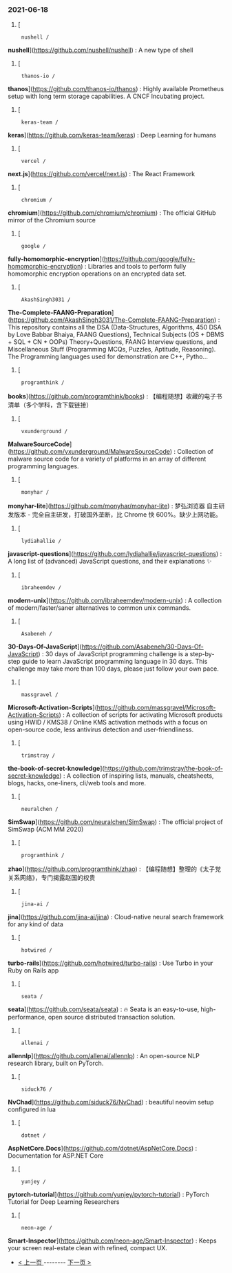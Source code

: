 ### 2021-06-18 
1. [
    

        nushell /
**nushell**](https://github.com/nushell/nushell) : A new type of shell
1. [
    

        thanos-io /
**thanos**](https://github.com/thanos-io/thanos) : Highly available Prometheus setup with long term storage capabilities. A CNCF Incubating project.
1. [
    

        keras-team /
**keras**](https://github.com/keras-team/keras) : Deep Learning for humans
1. [
    

        vercel /
**next.js**](https://github.com/vercel/next.js) : The React Framework
1. [
    

        chromium /
**chromium**](https://github.com/chromium/chromium) : The official GitHub mirror of the Chromium source
1. [
    

        google /
**fully-homomorphic-encryption**](https://github.com/google/fully-homomorphic-encryption) : Libraries and tools to perform fully homomorphic encryption operations on an encrypted data set.
1. [
    

        AkashSingh3031 /
**The-Complete-FAANG-Preparation**](https://github.com/AkashSingh3031/The-Complete-FAANG-Preparation) : This repository contains all the DSA (Data-Structures, Algorithms, 450 DSA by Love Babbar Bhaiya, FAANG Questions), Technical Subjects (OS + DBMS + SQL + CN + OOPs) Theory+Questions, FAANG Interview questions, and Miscellaneous Stuff (Programming MCQs, Puzzles, Aptitude, Reasoning). The Programming languages used for demonstration are C++, Pytho…
1. [
    

        programthink /
**books**](https://github.com/programthink/books) : 【编程随想】收藏的电子书清单（多个学科，含下载链接）
1. [
    

        vxunderground /
**MalwareSourceCode**](https://github.com/vxunderground/MalwareSourceCode) : Collection of malware source code for a variety of platforms in an array of different programming languages.
1. [
    

        monyhar /
**monyhar-lite**](https://github.com/monyhar/monyhar-lite) : 梦弘浏览器 自主研发版本 - 完全自主研发，打破国外垄断，比 Chrome 快 600%。缺少上网功能。
1. [
    

        lydiahallie /
**javascript-questions**](https://github.com/lydiahallie/javascript-questions) : A long list of (advanced) JavaScript questions, and their explanations ✨
1. [
    

        ibraheemdev /
**modern-unix**](https://github.com/ibraheemdev/modern-unix) : A collection of modern/faster/saner alternatives to common unix commands.
1. [
    

        Asabeneh /
**30-Days-Of-JavaScript**](https://github.com/Asabeneh/30-Days-Of-JavaScript) : 30 days of JavaScript programming challenge is a step-by-step guide to learn JavaScript programming language in 30 days. This challenge may take more than 100 days, please just follow your own pace.
1. [
    

        massgravel /
**Microsoft-Activation-Scripts**](https://github.com/massgravel/Microsoft-Activation-Scripts) : A collection of scripts for activating Microsoft products using HWID / KMS38 / Online KMS activation methods with a focus on open-source code, less antivirus detection and user-friendliness.
1. [
    

        trimstray /
**the-book-of-secret-knowledge**](https://github.com/trimstray/the-book-of-secret-knowledge) : A collection of inspiring lists, manuals, cheatsheets, blogs, hacks, one-liners, cli/web tools and more.
1. [
    

        neuralchen /
**SimSwap**](https://github.com/neuralchen/SimSwap) : The official project of SimSwap (ACM MM 2020)
1. [
    

        programthink /
**zhao**](https://github.com/programthink/zhao) : 【编程随想】整理的《太子党关系网络》，专门揭露赵国的权贵
1. [
    

        jina-ai /
**jina**](https://github.com/jina-ai/jina) : Cloud-native neural search framework for any kind of data
1. [
    

        hotwired /
**turbo-rails**](https://github.com/hotwired/turbo-rails) : Use Turbo in your Ruby on Rails app
1. [
    

        seata /
**seata**](https://github.com/seata/seata) : 🔥 Seata is an easy-to-use, high-performance, open source distributed transaction solution.
1. [
    

        allenai /
**allennlp**](https://github.com/allenai/allennlp) : An open-source NLP research library, built on PyTorch.
1. [
    

        siduck76 /
**NvChad**](https://github.com/siduck76/NvChad) : beautiful neovim setup configured in lua
1. [
    

        dotnet /
**AspNetCore.Docs**](https://github.com/dotnet/AspNetCore.Docs) : Documentation for ASP.NET Core
1. [
    

        yunjey /
**pytorch-tutorial**](https://github.com/yunjey/pytorch-tutorial) : PyTorch Tutorial for Deep Learning Researchers
1. [
    

        neon-age /
**Smart-Inspector**](https://github.com/neon-age/Smart-Inspector) : Keeps your screen real-estate clean with refined, compact UX. 

- [ < 上一页 ](https://github.com/able8/github-trending-daily-record/blob/master/2021-06-17.md) -------- [ 下一页 > ](https://github.com/able8/github-trending-daily-record/blob/master/2021-06-19.md)
